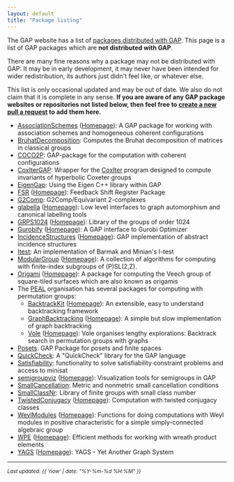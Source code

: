 ```yaml
---
layout: default
title: "Package listing"
---
```

The GAP website has a list of [packages distributed with GAP](https://www.gap-system.org/packages/).
This page is a list of GAP packages which are **not distributed with GAP**.

There are many fine reasons why a package may not be distributed with GAP:
It may be in early development, it may never have been intended for
wider redistribution, its authors just didn't feel like, or whatever else.

This list is only occasional updated and may be out of date. We also do not
claim that it is complete in any sense. **If you are aware of any GAP package
websites or repositories not listed below, then feel free to [create a new
pull a request](https://github.com/gap-packages/gap-packages.github.io/pulls)
to add them here.**


* [AssociationSchemes](https://github.com/jesselansdown/AssociationSchemes) ([Homepage](https://jesselansdown.github.io/AssociationSchemes)): A GAP package for working with association schemes and homogeneous coherent configurations
* [BruhatDecomposition](https://github.com/danielrademacher/BruhatDecomposition2): Computes the Bruhat decomposition of matrices in classical groups
* [COCO2P](https://github.com/chpech/COCO2P): GAP-package for the computation with coherent configurations
* [CoxIterGAP](https://github.com/rgugliel/CoxIterGAP): Wrapper for the [CoxIter](https://github.com/rgugliel/CoxIter) program designed to compute invariants of hyperbolic Coxeter groups
* [EigenGap](https://github.com/jesselansdown/EigenGap): Using the Eigen C++ library within GAP
* [FSR](https://github.com/nzidaric/fsr) ([Homepage](https://nzidaric.github.io/fsr)): Feedback Shift Register Package
* [G2Comp](https://github.com/isadofschi/g2comp): G2Comp/Equivariant 2-complexes
* [glabella](https://github.com/nagygp/glabella) ([Homepage](https://nagygp.github.io/glabella)): Low level interfaces to graph automorphism and canonical labelling tools
* [GRPS1024](https://github.com/davidburrell/GRPS1024) ([Homepage](https://davidburrell.github.io/GRPS1024/)): Library of the groups of order 1024
* [Gurobify](https://github.com/jesselansdown/Gurobify) ([Homepage](https://jesselansdown.github.io/Gurobify)): A GAP interface to Gurobi Optimizer
* [IncidenceStructures](https://github.com/nagygp/IncidenceStructures) ([Homepage](https://nagygp.github.io/IncidenceStructures)): GAP implementation of abstract incidence structures
* [Itest](https://github.com/isadofschi/itest): An implementation of Barmak and Minian's I-test
* [ModularGroup](https://github.com/AG-Weitze-Schmithusen/ModularGroup) ([Homepage](https://ag-weitze-schmithusen.github.io/ModularGroup/)): A collection of algorithms for computing with finite-index subgroups of (P)SL(2,Z).
* [Origami](https://github.com/AG-Weitze-Schmithusen/Origami) ([Homepage](https://ag-weitze-schmithusen.github.io/Origami/)): A package for computing the Veech group of square-tiled surfaces which are also known as origamis
* The [PEAL](https://peal.github.io) organisation has several packages for computing with permutation groups:
    * [BacktrackKit](https://github.com/peal/BacktrackKit) ([Homepage](https://peal.github.io/BacktrackKit)): An extensible, easy to understand backtracking framework
    * [GraphBacktracking](https://github.com/peal/GraphBacktracking) ([Homepage](https://peal.github.io/GraphBacktracking)): A simple but slow implementation of graph backtracking
    * [Vole](https://github.com/peal/vole) ([Homepage](https://peal.github.io/vole)): Vole organises lengthy explorations: Backtrack search in permutation groups with graphs
* [Posets](https://github.com/isadofschi/posets): GAP Package for posets and finite spaces
* [QuickCheck](https://github.com/ChrisJefferson/QuickCheck): A "QuickCheck" library for the GAP language
* [Satisfiability](https://github.com/MathieuDutSik/Satisfiability): functionality to solve satisfiability constraint problems and access to minisat
* [semigroupviz](https://github.com/nathancarter/semigroupviz) ([Homepage](https://nathancarter.github.io/semigroupviz)): Visualization tools for semigroups in GAP
* [SmallCancellation](https://github.com/isadofschi/smallcancellation): Metric and nonmetric small cancellation conditions
* [SmallClassNr](https://github.com/stertooy/SmallClassNr): Library of finite groups with small class number
* [TwistedConjugacy](https://github.com/sTertooy/TwistedConjugacy) ([Homepage](https://stertooy.github.io/TwistedConjugacy)): Computation with twisted conjugacy classes
* [WeylModules](https://github.com/srdoty/WeylModulesNew) ([Homepage](https://srdoty.github.io/WeylModulesNew/)): Functions for doing computations with Weyl modules in positive characteristic for a simple simply-connected algebraic group
* [WPE](https://github.com/FriedrichRober/WPE) ([Homepage](https://friedrichrober.github.io/WPE/)): Efficient methods for working with wreath product elements
* [YAGS](https://github.com/yags/yags) ([Homepage](http://xamanek.izt.uam.mx/yags)): YAGS - Yet Another Graph System

---

<small><em>Last updated: {{ 'now' | date: "%Y-%m-%d %H:%M" }}</em></small>
